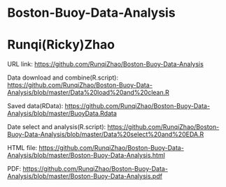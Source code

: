 # Boston-Buoy-Data-Analysis 
# Runqi(Ricky)Zhao
URL link: https://github.com/RunqiZhao/Boston-Buoy-Data-Analysis

Data download and combine(R.script): https://github.com/RunqiZhao/Boston-Buoy-Data-Analysis/blob/master/Data%20load%20and%20clean.R

Saved data(RData):  https://github.com/RunqiZhao/Boston-Buoy-Data-Analysis/blob/master/BuoyData.Rdata

Date select and analysis(R.script): https://github.com/RunqiZhao/Boston-Buoy-Data-Analysis/blob/master/Data%20select%20and%20EDA.R

HTML file: https://github.com/RunqiZhao/Boston-Buoy-Data-Analysis/blob/master/Boston-Buoy-Data-Analysis.html

PDF: https://github.com/RunqiZhao/Boston-Buoy-Data-Analysis/blob/master/Boston-Buoy-Data-Analysis.pdf
